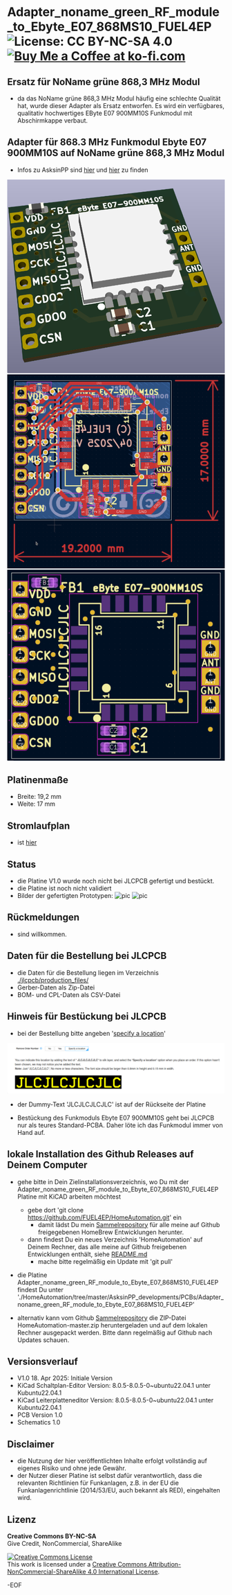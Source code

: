 # Adapter_noname_green_RF_module_to_Ebyte_E07_868MS10_FUEL4EP ![License: CC BY-NC-SA 4.0](https://img.shields.io/badge/License-CC%20BY--NC--SA%204.0-lightgrey.svg) <a href='https://ko-fi.com/FUEL4EP' target='_blank'><img height='20' style='border:0px;height:20px;' src='https://cdn.ko-fi.com/cdn/kofi1.png?v=2' border='0' alt='Buy Me a Coffee at ko-fi.com' /></a>

## Ersatz für NoName grüne 868,3 MHz Modul

- da das NoName grüne 868,3 MHz Modul häufig eine schlechte Qualität hat, wurde dieser Adapter als Ersatz entworfen. Es wird ein verfügbares, qualitativ hochwertiges EByte E07 900MM10S Funkmodul mit Abschirmkappe verbaut.


## Adapter für 868.3 MHz Funkmodul Ebyte E07 900MM10S auf NoName grüne 868,3 MHz Modul


- Infos zu AsksinPP sind [hier](https://asksinpp.de) und [hier](https://asksinpp.de/Grundlagen/01_hardware.html#verdrahtung) zu finden

![pic](PNGs/Adapter_noname_green_RF_module_to_Ebyte_E07_868MS10_FUEL4EP_PCB_3D_top.png)
![pic](PNGs/Adapter_noname_green_RF_module_to_Ebyte_E07_868MS10_FUEL4EP_PCB_KiCAD.png)
![pic](PNGs/Adapter_noname_green_RF_module_to_Ebyte_E07_868MS10_FUEL4EP_top_silkscreen.png)


## Platinenmaße

- Breite: 19,2 mm
- Weite: 17 mm

## Stromlaufplan

- ist [hier](./Schematics/Adapter_noname_green_RF_module_to_Ebyte_E07_868MS10_FUEL4EP.pdf)

## Status

- die Platine V1.0 wurde noch nicht bei JLCPCB gefertigt und bestückt.
- die Platine ist noch nicht validiert
- Bilder der gefertigten Prototypen:
![pic](Pictures_of_JLCPCB_prototypes/Adapter_noname_green_RF_module_to_Ebyte_E07_868MS10_FUEL4EP_PCB_top_V1.1.png)
![pic](Pictures_of_JLCPCB_prototypes/Adapter_noname_green_RF_module_to_Ebyte_E07_868MS10_FUEL4EP_PCB_bottom_V1.1.png)



## Rückmeldungen

- sind willkommen.

## Daten für die Bestellung bei JLCPCB

- die Daten für die Bestellung liegen im Verzeichnis [./jlcpcb/production_files/](./jlcpcb/production_files/)
- Gerber-Daten als Zip-Datei
- BOM- und CPL-Daten als CSV-Datei


## Hinweis für Bestückung bei JLCPCB

- bei der Bestellung bitte angeben '[specify a location](https://jlcpcb.com/help/article/50-How-to-remove-order-number-from-your-PCB)'

![pic](./Pictures_of_JLCPCB_prototypes/specify_an_order_number.png)

- der  Dummy-Text 'JLCJLCJLCJLC' ist auf der Rückseite der Platine

- Bestückung des Funkmoduls Ebyte E07 900MM10S geht bei JLCPCB nur als teures Standard-PCBA. Daher löte ich das Funkmodul immer von Hand auf.


## lokale Installation des Github Releases auf Deinem Computer

- gehe bitte in Dein Zielinstallationsverzeichnis, wo Du mit der Adapter_noname_green_RF_module_to_Ebyte_E07_868MS10_FUEL4EP Platine mit KiCAD arbeiten möchtest

  - gebe dort 'git clone https://github.com/FUEL4EP/HomeAutomation.git' ein
	  + damit lädst Du mein [Sammelrepository](https://github.com/FUEL4EP/HomeAutomation) für alle meine auf Github freigegebenen HomeBrew Entwicklungen herunter.
  - dann findest Du ein neues Verzeichnis 'HomeAutomation' auf Deinem Rechner, das alle meine auf Github freigebenen Entwicklungen enthält, siehe [README.md](https://github.com/FUEL4EP/HomeAutomation/blob/master/README.md)
  	+ mache bitte regelmäßig ein Update mit 'git pull'
 -	die Platine Adapter_noname_green_RF_module_to_Ebyte_E07_868MS10_FUEL4EP findest Du unter './HomeAutomation/tree/master/AsksinPP_developments/PCBs/Adapter_noname_green_RF_module_to_Ebyte_E07_868MS10_FUEL4EP'
 
- alternativ kann vom Github [Sammelrepository](https://github.com/FUEL4EP/HomeAutomation) die ZIP-Datei HomeAutomation-master.zip heruntergeladen und auf dem lokalen Rechner ausgepackt werden. Bitte dann regelmäßig auf Github nach Updates schauen.

## Versionsverlauf

-   V1.0 18. Apr 2025: Initiale Version
- KiCad Schaltplan-Editor Version: 8.0.5-8.0.5-0~ubuntu22.04.1 unter Kubuntu22.04.1
- KiCad Leiterplatteneditor Version: 8.0.5-8.0.5-0~ubuntu22.04.1 unter Kubuntu22.04.1
- PCB Version 1.0
- Schematics  1.0


## Disclaimer

-   die Nutzung der hier veröffentlichten Inhalte erfolgt vollständig auf eigenes Risiko und ohne jede Gewähr.
-  der Nutzer dieser Platine ist selbst dafür verantwortlich, dass die relevanten Richtlinien für Funkanlagen, z.B. in der EU die Funkanlagenrichtlinie (2014/53/EU, auch bekannt als RED), eingehalten wird.

## Lizenz 

**Creative Commons BY-NC-SA**<br>
Give Credit, NonCommercial, ShareAlike

<a rel="license" href="http://creativecommons.org/licenses/by-nc-sa/4.0/"><img alt="Creative Commons License" style="border-width:0" src="https://i.creativecommons.org/l/by-nc-sa/4.0/88x31.png" /></a><br />This work is licensed under a <a rel="license" href="http://creativecommons.org/licenses/by-nc-sa/4.0/">Creative Commons Attribution-NonCommercial-ShareAlike 4.0 International License</a>.


-EOF
	

